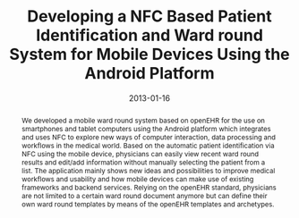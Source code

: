 ---
abstract: We developed a mobile ward round system based on openEHR for the use on
  smartphones and tablet computers using the Android platform which integrates and
  uses NFC to explore new ways of computer interaction, data processing and workflows
  in the medical world. Based on the automatic patient identification via NFC using
  the mobile device, physicians can easily view recent ward round results and edit/add
  information without manually selecting the patient from a list. The application
  mainly shows new ideas and possibilities to improve medical workflows and usability
  and how mobile devices can make use of existing frameworks and backend services.
  Relying on the openEHR standard, physicians are not limited to a certain ward round
  document anymore but can define their own ward round templates by means of the openEHR
  templates and archetypes.
authors:
- Harald Köstinger
- M Gobber
- Thomas Grechenig
- Barbara Tappeiner
- Wolfgang Schramm
date: '2013-01-16'
featured: false
links:
- name: Publik
  url: https://publik.tuwien.ac.at/showentry.php?ID=215427&lang=2
publication: 'Talk: IEEE EMBS Special Topic Conference on Point-of-Care Healthcare
  Technologies, Bangalore, India; 01-16-2013 - 01-18-2013; in: "Point-of-Care Healthcare
  Technologies (PHT)", Ieee Embs, (2013), 176 - 179'
publication_types:
- '1'
publishDate: '2013-01-16'
title: Developing a NFC Based Patient Identification and Ward round System for Mobile
  Devices Using the Android Platform
url_pdf: ''
---